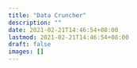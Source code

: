 ```yaml
---
title: "Data Cruncher"
description: ""
date: 2021-02-21T14:46:54+08:00
lastmod: 2021-02-21T14:46:54+08:00
draft: false
images: []
---
```

